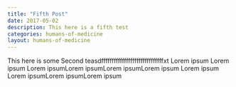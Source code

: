 ```yaml
---
title: "Fifth Post"
date: 2017-05-02
description: This here is a fifth test
categories: humans-of-medicine
layout: humans-of-medicine
---
```


This here is some Second teasdffffffffffffffffffffffffffffffxt Lorem ipsum Lorem ipsum Lorem ipsumLorem ipsumLorem ipsumLorem ipsum Lorem ipsum Lorem ipsumLorem ipsumLorem ipsum